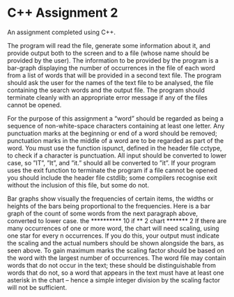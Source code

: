 # C++ Assignment 2
An assignment completed using C++.

The program will read the file, generate some information about it, and provide output both to the screen and to a file (whose name should be provided by the user).
The information to be provided by the program is a bar-graph displaying the number of occurrences in the file of each word from a list of words that will be provided in a second text file.
The program should ask the user for the names of the text file to be analysed, the file containing the search words and the output file. The program should terminate cleanly with an appropriate error message if any of the files cannot be opened.

For the purpose of this assignment a “word” should be regarded as being a sequence of non-white-space characters containing at least one letter. Any punctuation marks at the beginning or end of a word should be removed; punctuation marks in the middle of a word are to be regarded as part of the word. You must use the function ispunct, defined in the header file cctype, to check if a character is punctuation. All input should be converted to lower case, so ”IT”, ”It”, and ”it.” should all be converted to ”it”.
If your program uses the exit function to terminate the program if a file cannot be opened you should include the header file cstdlib; some compilers recognise exit without the inclusion of this file, but some do not.

Bar graphs show visually the frequencies of certain items, the widths or heights of the bars being proportional to the frequencies. Here is a bar graph of the count of some words from the next paragraph above, converted to lower case.
the ********** 10
if ** 2
chart ******* 2
If there are many occurrences of one or more word, the chart will need scaling, using one star for every n occurrences. If you do this, your output must indicate the scaling and the actual numbers should be shown alongside the bars, as seen above. To gain maximum marks the scaling factor should be based on the word with the largest number of occurrences. The word file may contain words that do not occur in the text; these should be distinguishable from words that do not, so a word that appears in the text must have at least one asterisk in the chart – hence a simple integer division by the scaling factor will not be sufficient.
